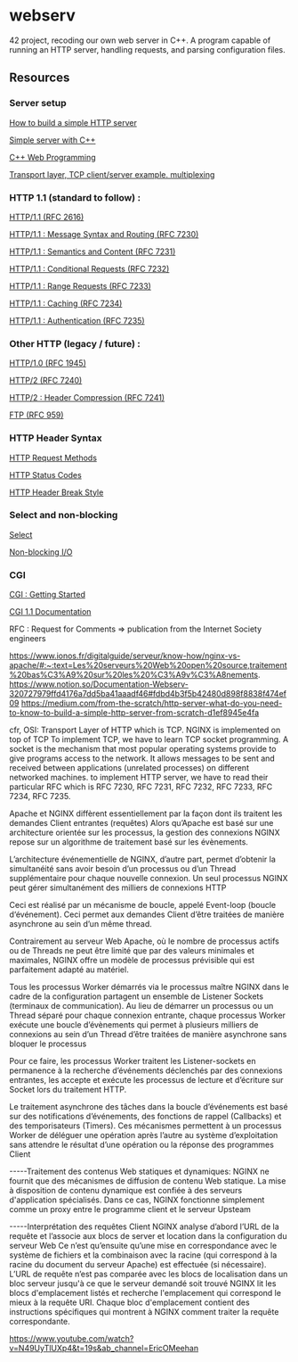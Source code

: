 # webserv

42 project, recoding our own web server in C++. A program capable of running an HTTP server, handling requests, and parsing configuration files.

## Resources

### Server setup

[How to build a simple HTTP server](https://medium.com/from-the-scratch/http-server-what-do-you-need-to-know-to-build-a-simple-http-server-from-scratch-d1ef8945e4fa)

[Simple server with C++](https://ncona.com/2019/04/building-a-simple-server-with-cpp/)

[C++ Web Programming](https://www.tutorialspoint.com/cplusplus/cpp_web_programming.htm)

[Transport layer, TCP client/server example. multiplexing](https://notes.shichao.io/unp/ch4/)

### HTTP 1.1 (standard to follow) :

[HTTP/1.1 (RFC 2616)](https://www.rfc-editor.org/rfc/rfc2616.html)

[HTTP/1.1 : Message Syntax and Routing (RFC 7230)](https://www.rfc-editor.org/rfc/rfc7230.html)

[HTTP/1.1 : Semantics and Content (RFC 7231)](https://www.rfc-editor.org/rfc/rfc7231.html)

[HTTP/1.1 : Conditional Requests (RFC 7232)](https://www.rfc-editor.org/rfc/rfc7232.html)

[HTTP/1.1 : Range Requests (RFC 7233)](https://www.rfc-editor.org/rfc/rfc7233.html)

[HTTP/1.1 : Caching (RFC 7234)](https://www.rfc-editor.org/rfc/rfc7234.html)

[HTTP/1.1 : Authentication (RFC 7235)](https://www.rfc-editor.org/rfc/rfc7235.html)

### Other HTTP (legacy / future) :

[HTTP/1.0 (RFC 1945)](https://www.rfc-editor.org/rfc/rfc1945.html)

[HTTP/2 (RFC 7240)](https://www.rfc-editor.org/rfc/rfc7540.html)

[HTTP/2 : Header Compression (RFC 7241)](https://www.rfc-editor.org/rfc/rfc7541.html)

[FTP (RFC 959)](https://www.rfc-editor.org/rfc/rfc959.html)

### HTTP Header Syntax

[HTTP Request Methods](https://en.wikipedia.org/wiki/Hypertext_Transfer_Protocol#Request_methods)

[HTTP Status Codes](https://en.wikipedia.org/wiki/List_of_HTTP_status_codes)

[HTTP Header Break Style](https://stackoverflow.com/questions/5757290/http-header-line-break-style)

### Select and non-blocking

[Select](https://www.lowtek.com/sockets/select.html)

[Non-blocking I/O](https://www.ibm.com/support/knowledgecenter/ssw_ibm_i_72/rzab6/xnonblock.htm)

### CGI

[CGI : Getting Started](http://www.mnuwer.dbasedeveloper.co.uk/dlearn/web/session01.htm)

[CGI 1.1 Documentation](http://www.wijata.com/cgi/cgispec.html#4.0)


RFC : Request for Comments => publication from the Internet Society engineers 

https://www.ionos.fr/digitalguide/serveur/know-how/nginx-vs-apache/#:~:text=Les%20serveurs%20Web%20open%20source,traitement%20bas%C3%A9%20sur%20les%20%C3%A9v%C3%A8nements.
https://www.notion.so/Documentation-Webserv-320727979ffd4176a7dd5ba41aaadf46#fdbd4b3f5b42480d898f8838f474ef09
https://medium.com/from-the-scratch/http-server-what-do-you-need-to-know-to-build-a-simple-http-server-from-scratch-d1ef8945e4fa

cfr, OSI: Transport Layer of HTTP which is TCP.
NGINX is implemented on top of TCP
To implement TCP, we have to learn TCP socket programming.
A socket is the mechanism that most popular operating systems provide to give programs access to the network. It allows messages to be sent and received between applications (unrelated processes) on different networked machines.
to implement HTTP server, we have to read their particular RFC which is RFC 7230, RFC 7231, RFC 7232, RFC 7233, RFC 7234, RFC 7235.

Apache et NGINX diffèrent essentiellement par la façon dont ils traitent les demandes Client entrantes (requêtes)
Alors qu’Apache est basé sur une architecture orientée sur les processus, la gestion des connexions NGINX repose sur un algorithme de traitement basé sur les évènements.

L’architecture événementielle de NGINX, d’autre part, permet d’obtenir la simultanéité sans avoir besoin d’un processus ou d’un Thread supplémentaire pour chaque nouvelle connexion. 
Un seul processus NGINX peut gérer simultanément des milliers de connexions HTTP

Ceci est réalisé par un mécanisme de boucle, appelé Event-loop (boucle d‘événement). 
Ceci permet aux demandes Client d’être traitées de manière asynchrone au sein d’un même thread.

Contrairement au serveur Web Apache, où le nombre de processus actifs ou de Threads ne peut être limité que par des valeurs minimales et maximales, 
NGINX offre un modèle de processus prévisible qui est parfaitement adapté au matériel.

Tous les processus Worker démarrés via le processus maître NGINX dans le cadre de la configuration partagent un ensemble de Listener Sockets (terminaux de communication). 
Au lieu de démarrer un processus ou un Thread séparé pour chaque connexion entrante, chaque processus Worker exécute une boucle d’évènements qui permet à plusieurs 
milliers de connexions au sein d’un Thread d’être traitées de manière asynchrone sans bloquer le processus

Pour ce faire, les processus Worker traitent les Listener-sockets en permanence à la recherche d’événements déclenchés par des connexions entrantes, 
les accepte et exécute les processus de lecture et d’écriture sur Socket lors du traitement HTTP.

Le traitement asynchrone des tâches dans la boucle d’événements est basé sur des notifications d’événements, des fonctions de rappel (Callbacks) et des temporisateurs (Timers).
Ces mécanismes permettent à un processus Worker de déléguer une opération après l’autre au système d’exploitation sans attendre le résultat d’une opération ou la réponse des programmes Client


-----Traitement des contenus Web statiques et dynamiques: 
NGINX ne fournit que des mécanismes de diffusion de contenu Web statique. La mise à disposition de contenu dynamique est confiée à des serveurs d'application spécialisés. 
Dans ce cas, NGINX fonctionne simplement comme un proxy entre le programme client et le serveur Upsteam

-----Interprétation des requêtes Client
NGINX analyse d’abord l’URL de la requête et l’associe aux blocs de server et location dans la configuration du serveur Web
Ce n’est qu’ensuite qu’une mise en correspondance avec le système de fichiers et la combinaison avec la racine 
(qui correspond à la racine du document du serveur Apache) est effectuée (si nécessaire).
L’URL de requête n’est pas comparée avec les blocs de localisation dans un bloc serveur jusqu'à ce que le serveur demandé soit trouvé
NGINX lit les blocs d'emplacement listés et recherche l'emplacement qui correspond le mieux à la requête URI. 
Chaque bloc d'emplacement contient des instructions spécifiques qui montrent à NGINX comment traiter la requête correspondante.

https://www.youtube.com/watch?v=N49UyTlUXp4&t=19s&ab_channel=EricOMeehan